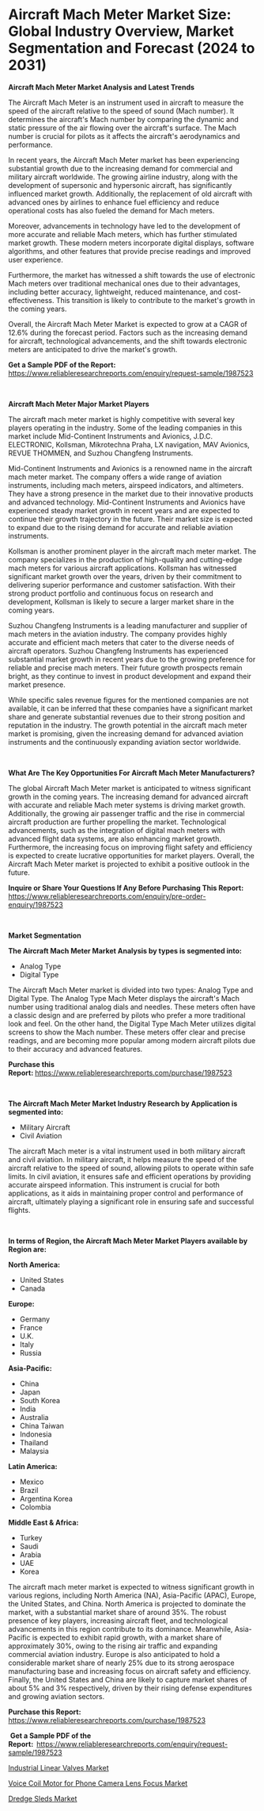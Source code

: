 <p><h1>Aircraft Mach Meter Market Size: Global Industry Overview, Market Segmentation and Forecast (2024 to 2031)</h1></p><p><strong>Aircraft Mach Meter Market Analysis and Latest Trends</strong></p>
<p><p>The Aircraft Mach Meter is an instrument used in aircraft to measure the speed of the aircraft relative to the speed of sound (Mach number). It determines the aircraft's Mach number by comparing the dynamic and static pressure of the air flowing over the aircraft's surface. The Mach number is crucial for pilots as it affects the aircraft's aerodynamics and performance.</p><p>In recent years, the Aircraft Mach Meter market has been experiencing substantial growth due to the increasing demand for commercial and military aircraft worldwide. The growing airline industry, along with the development of supersonic and hypersonic aircraft, has significantly influenced market growth. Additionally, the replacement of old aircraft with advanced ones by airlines to enhance fuel efficiency and reduce operational costs has also fueled the demand for Mach meters.</p><p>Moreover, advancements in technology have led to the development of more accurate and reliable Mach meters, which has further stimulated market growth. These modern meters incorporate digital displays, software algorithms, and other features that provide precise readings and improved user experience.</p><p>Furthermore, the market has witnessed a shift towards the use of electronic Mach meters over traditional mechanical ones due to their advantages, including better accuracy, lightweight, reduced maintenance, and cost-effectiveness. This transition is likely to contribute to the market's growth in the coming years.</p><p>Overall, the Aircraft Mach Meter Market is expected to grow at a CAGR of 12.6% during the forecast period. Factors such as the increasing demand for aircraft, technological advancements, and the shift towards electronic meters are anticipated to drive the market's growth.</p></p>
<p><strong>Get a Sample PDF of the Report:&nbsp;</strong> <a href="https://www.reliableresearchreports.com/enquiry/request-sample/1987523">https://www.reliableresearchreports.com/enquiry/request-sample/1987523</a></p>
<p>&nbsp;</p>
<p><strong>Aircraft Mach Meter Major Market Players</strong></p>
<p><p>The aircraft mach meter market is highly competitive with several key players operating in the industry. Some of the leading companies in this market include Mid-Continent Instruments and Avionics, J.D.C. ELECTRONIC, Kollsman, Mikrotechna Praha, LX navigation, MAV Avionics, REVUE THOMMEN, and Suzhou Changfeng Instruments.</p><p>Mid-Continent Instruments and Avionics is a renowned name in the aircraft mach meter market. The company offers a wide range of aviation instruments, including mach meters, airspeed indicators, and altimeters. They have a strong presence in the market due to their innovative products and advanced technology. Mid-Continent Instruments and Avionics have experienced steady market growth in recent years and are expected to continue their growth trajectory in the future. Their market size is expected to expand due to the rising demand for accurate and reliable aviation instruments.</p><p>Kollsman is another prominent player in the aircraft mach meter market. The company specializes in the production of high-quality and cutting-edge mach meters for various aircraft applications. Kollsman has witnessed significant market growth over the years, driven by their commitment to delivering superior performance and customer satisfaction. With their strong product portfolio and continuous focus on research and development, Kollsman is likely to secure a larger market share in the coming years.</p><p>Suzhou Changfeng Instruments is a leading manufacturer and supplier of mach meters in the aviation industry. The company provides highly accurate and efficient mach meters that cater to the diverse needs of aircraft operators. Suzhou Changfeng Instruments has experienced substantial market growth in recent years due to the growing preference for reliable and precise mach meters. Their future growth prospects remain bright, as they continue to invest in product development and expand their market presence.</p><p>While specific sales revenue figures for the mentioned companies are not available, it can be inferred that these companies have a significant market share and generate substantial revenues due to their strong position and reputation in the industry. The growth potential in the aircraft mach meter market is promising, given the increasing demand for advanced aviation instruments and the continuously expanding aviation sector worldwide.</p></p>
<p>&nbsp;</p>
<p><strong>What Are The Key Opportunities For Aircraft Mach Meter Manufacturers?</strong></p>
<p><p>The global Aircraft Mach Meter market is anticipated to witness significant growth in the coming years. The increasing demand for advanced aircraft with accurate and reliable Mach meter systems is driving market growth. Additionally, the growing air passenger traffic and the rise in commercial aircraft production are further propelling the market. Technological advancements, such as the integration of digital mach meters with advanced flight data systems, are also enhancing market growth. Furthermore, the increasing focus on improving flight safety and efficiency is expected to create lucrative opportunities for market players. Overall, the Aircraft Mach Meter market is projected to exhibit a positive outlook in the future.</p></p>
<p><strong>Inquire or Share Your Questions If Any Before Purchasing This Report:</strong> <a href="https://www.reliableresearchreports.com/enquiry/pre-order-enquiry/1987523">https://www.reliableresearchreports.com/enquiry/pre-order-enquiry/1987523</a></p>
<p>&nbsp;</p>
<p><strong>Market Segmentation</strong></p>
<p><strong>The Aircraft Mach Meter Market Analysis by types is segmented into:</strong></p>
<p><ul><li>Analog Type</li><li>Digital Type</li></ul></p>
<p><p>The Aircraft Mach Meter market is divided into two types: Analog Type and Digital Type. The Analog Type Mach Meter displays the aircraft's Mach number using traditional analog dials and needles. These meters often have a classic design and are preferred by pilots who prefer a more traditional look and feel. On the other hand, the Digital Type Mach Meter utilizes digital screens to show the Mach number. These meters offer clear and precise readings, and are becoming more popular among modern aircraft pilots due to their accuracy and advanced features.</p></p>
<p><strong>Purchase this Report:&nbsp;</strong><a href="https://www.reliableresearchreports.com/purchase/1987523">https://www.reliableresearchreports.com/purchase/1987523</a></p>
<p>&nbsp;</p>
<p><strong>The Aircraft Mach Meter Market Industry Research by Application is segmented into:</strong></p>
<p><ul><li>Military Aircraft</li><li>Civil Aviation</li></ul></p>
<p><p>The aircraft Mach meter is a vital instrument used in both military aircraft and civil aviation. In military aircraft, it helps measure the speed of the aircraft relative to the speed of sound, allowing pilots to operate within safe limits. In civil aviation, it ensures safe and efficient operations by providing accurate airspeed information. This instrument is crucial for both applications, as it aids in maintaining proper control and performance of aircraft, ultimately playing a significant role in ensuring safe and successful flights.</p></p>
<p>&nbsp;</p>
<p><strong>In terms of Region, the Aircraft Mach Meter Market Players available by Region are:</strong></p>
<p>
    <p> <strong> North America: </strong>
        <ul>
            <li>United States</li>
            <li>Canada</li>
        </ul>
        </p> 
    <p> <strong> Europe: </strong>
        <ul>
            <li>Germany</li>
            <li>France</li>
            <li>U.K.</li>
            <li>Italy</li>
            <li>Russia</li>
        </ul>
        </p> 
    <p> <strong> Asia-Pacific: </strong>
        <ul>
            <li>China</li>
            <li>Japan</li>
            <li>South Korea</li>
            <li>India</li>
            <li>Australia</li>
            <li>China Taiwan</li>
            <li>Indonesia</li>
            <li>Thailand</li>
            <li>Malaysia</li>
        </ul>
        </p> 
    <p> <strong> Latin America: </strong>
        <ul>
            <li>Mexico</li>
            <li>Brazil</li>
            <li>Argentina Korea</li>
            <li>Colombia</li>
        </ul>
        </p> 
    <p> <strong> Middle East & Africa: </strong>
        <ul>
            <li>Turkey</li>
            <li>Saudi</li>
            <li>Arabia</li>
            <li>UAE</li>
            <li>Korea</li>
        </ul>
    </p>
    </p>
<p><p>The aircraft mach meter market is expected to witness significant growth in various regions, including North America (NA), Asia-Pacific (APAC), Europe, the United States, and China. North America is projected to dominate the market, with a substantial market share of around 35%. The robust presence of key players, increasing aircraft fleet, and technological advancements in this region contribute to its dominance. Meanwhile, Asia-Pacific is expected to exhibit rapid growth, with a market share of approximately 30%, owing to the rising air traffic and expanding commercial aviation industry. Europe is also anticipated to hold a considerable market share of nearly 25% due to its strong aerospace manufacturing base and increasing focus on aircraft safety and efficiency. Finally, the United States and China are likely to capture market shares of about 5% and 3% respectively, driven by their rising defense expenditures and growing aviation sectors.</p></p>
<p><strong>Purchase this Report: </strong><a href="https://www.reliableresearchreports.com/purchase/1987523">https://www.reliableresearchreports.com/purchase/1987523</a></p>
<p>&nbsp;<strong>Get a Sample PDF of the Report:&nbsp;&nbsp;</strong><a href="https://www.reliableresearchreports.com/enquiry/request-sample/1987523">https://www.reliableresearchreports.com/enquiry/request-sample/1987523</a></p>
<p><strong></strong></p>
<p><p><a href="https://github.com/jhcraigie/Market-Research-Report-List-1/blob/main/industrial-linear-valves-market.md">Industrial Linear Valves Market</a></p><p><a href="https://github.com/Triciasol/Market-Research-Report-List-1/blob/main/voice-coil-motor-for-phone-camera-lens-focus-market.md">Voice Coil Motor for Phone Camera Lens Focus Market</a></p><p><a href="https://github.com/chartsaturn/Market-Research-Report-List-1/blob/main/dredge-sleds-market.md">Dredge Sleds Market</a></p></p>